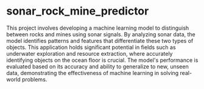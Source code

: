 # sonar_rock_mine_predictor
This project involves developing a machine learning model to distinguish between rocks and mines using sonar signals. By analyzing sonar data, the model identifies patterns and features that differentiate these two types of objects. This application holds significant potential in fields such as underwater exploration and resource extraction, where accurately identifying objects on the ocean floor is crucial. The model's performance is evaluated based on its accuracy and ability to generalize to new, unseen data, demonstrating the effectiveness of machine learning in solving real-world problems.
